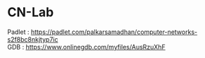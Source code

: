 # CN-Lab
Padlet : https://padlet.com/palkarsamadhan/computer-networks-s2f8bc8nkjtyp7ic \
GDB : https://www.onlinegdb.com/myfiles/AusRzuXhF

